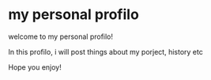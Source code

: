 # my personal profilo

welcome to my personal profilo!

In this profilo, i will post things about my porject, history etc

Hope you enjoy!
